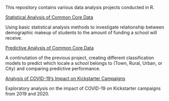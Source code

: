 This repository contains various data analysis projects conducted in R. 

[Statistical Analysis of Common Core Data](https://rpubs.com/coreqan/common-core)
  
  Using basic statistical analysis methods to investigate relationship between demographic makeup of students to the amount of funding a school will receive.


[Predictive Analysis of Common Core Data](https://rpubs.com/coreqan/common-core-2)
  
  A continutation of the previous project, creating different classification models to predict which locale a school belongs to (Town, Rural, Urban, or City) and comparing predictive performance.


[Analysis of COVID-19’s Impact on Kickstarter Campaigns](https://rpubs.com/coreqan/covid-kickstarter)
 
 Exploratory analysis on the impact of COVID-19 on Kickstarter campaigns from 2019 and 2020.
